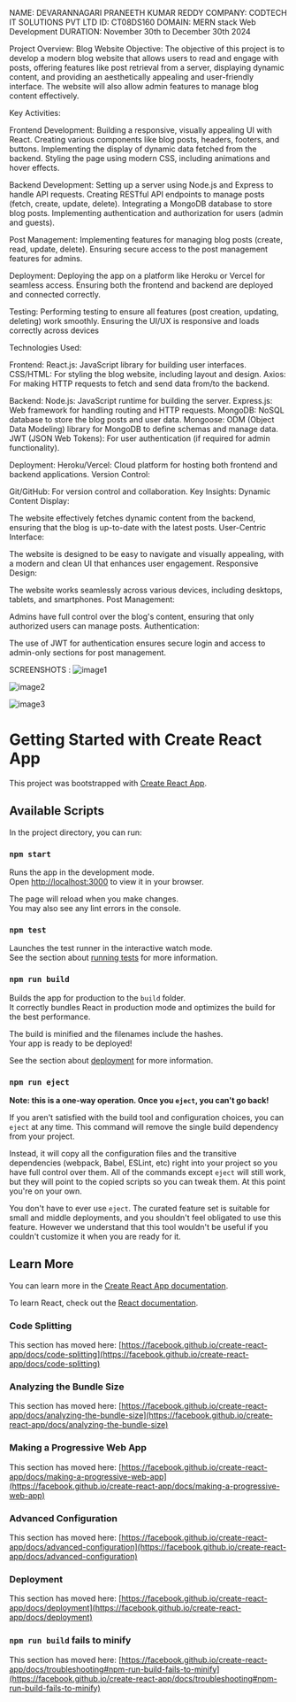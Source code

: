 NAME: DEVARANNAGARI PRANEETH KUMAR REDDY 
COMPANY: CODTECH IT SOLUTIONS PVT LTD
ID: CT08DS160
DOMAIN: MERN stack Web Development
DURATION: November 30th to December 30th 2024

Project Overview: Blog Website
Objective:
The objective of this project is to develop a modern blog website that allows users to read and engage with posts, offering features like post retrieval from a server, displaying dynamic content, and providing an aesthetically appealing and user-friendly interface. The website will also allow admin features to manage blog content effectively.

Key Activities:

Frontend Development:
Building a responsive, visually appealing UI with React.
Creating various components like blog posts, headers, footers, and buttons.
Implementing the display of dynamic data fetched from the backend.
Styling the page using modern CSS, including animations and hover effects.

Backend Development:
Setting up a server using Node.js and Express to handle API requests.
Creating RESTful API endpoints to manage posts (fetch, create, update, delete).
Integrating a MongoDB database to store blog posts.
Implementing authentication and authorization for users (admin and guests).

Post Management:
Implementing features for managing blog posts (create, read, update, delete).
Ensuring secure access to the post management features for admins.

Deployment:
Deploying the app on a platform like Heroku or Vercel for seamless access.
Ensuring both the frontend and backend are deployed and connected correctly.

Testing:
Performing testing to ensure all features (post creation, updating, deleting) work smoothly.
Ensuring the UI/UX is responsive and loads correctly across devices


Technologies Used:

Frontend:
React.js: JavaScript library for building user interfaces.
CSS/HTML: For styling the blog website, including layout and design.
Axios: For making HTTP requests to fetch and send data from/to the backend.

Backend:
Node.js: JavaScript runtime for building the server.
Express.js: Web framework for handling routing and HTTP requests.
MongoDB: NoSQL database to store the blog posts and user data.
Mongoose: ODM (Object Data Modeling) library for MongoDB to define schemas and manage data.
JWT (JSON Web Tokens): For user authentication (if required for admin functionality).

Deployment:
Heroku/Vercel: Cloud platform for hosting both frontend and backend applications.
Version Control:

Git/GitHub: For version control and collaboration.
Key Insights:
Dynamic Content Display:

The website effectively fetches dynamic content from the backend, ensuring that the blog is up-to-date with the latest posts.
User-Centric Interface:

The website is designed to be easy to navigate and visually appealing, with a modern and clean UI that enhances user engagement.
Responsive Design:

The website works seamlessly across various devices, including desktops, tablets, and smartphones.
Post Management:

Admins have full control over the blog's content, ensuring that only authorized users can manage posts.
Authentication:

The use of JWT for authentication ensures secure login and access to admin-only sections for post management.

SCREENSHOTS :
![image1](https://github.com/user-attachments/assets/88cf0410-24d0-4449-b781-4ae41ecee6b1)

![image2](https://github.com/user-attachments/assets/b877f5df-d164-4af8-a963-a7cb816afffd)

![image3](https://github.com/user-attachments/assets/d3b8154d-9cf2-478d-bd3d-4c3cec0e5742)

# Getting Started with Create React App

This project was bootstrapped with [Create React App](https://github.com/facebook/create-react-app).

## Available Scripts

In the project directory, you can run:

### `npm start`

Runs the app in the development mode.\
Open [http://localhost:3000](http://localhost:3000) to view it in your browser.

The page will reload when you make changes.\
You may also see any lint errors in the console.

### `npm test`

Launches the test runner in the interactive watch mode.\
See the section about [running tests](https://facebook.github.io/create-react-app/docs/running-tests) for more information.

### `npm run build`

Builds the app for production to the `build` folder.\
It correctly bundles React in production mode and optimizes the build for the best performance.

The build is minified and the filenames include the hashes.\
Your app is ready to be deployed!

See the section about [deployment](https://facebook.github.io/create-react-app/docs/deployment) for more information.

### `npm run eject`

**Note: this is a one-way operation. Once you `eject`, you can't go back!**

If you aren't satisfied with the build tool and configuration choices, you can `eject` at any time. This command will remove the single build dependency from your project.

Instead, it will copy all the configuration files and the transitive dependencies (webpack, Babel, ESLint, etc) right into your project so you have full control over them. All of the commands except `eject` will still work, but they will point to the copied scripts so you can tweak them. At this point you're on your own.

You don't have to ever use `eject`. The curated feature set is suitable for small and middle deployments, and you shouldn't feel obligated to use this feature. However we understand that this tool wouldn't be useful if you couldn't customize it when you are ready for it.

## Learn More

You can learn more in the [Create React App documentation](https://facebook.github.io/create-react-app/docs/getting-started).

To learn React, check out the [React documentation](https://reactjs.org/).

### Code Splitting

This section has moved here: [https://facebook.github.io/create-react-app/docs/code-splitting](https://facebook.github.io/create-react-app/docs/code-splitting)

### Analyzing the Bundle Size

This section has moved here: [https://facebook.github.io/create-react-app/docs/analyzing-the-bundle-size](https://facebook.github.io/create-react-app/docs/analyzing-the-bundle-size)

### Making a Progressive Web App

This section has moved here: [https://facebook.github.io/create-react-app/docs/making-a-progressive-web-app](https://facebook.github.io/create-react-app/docs/making-a-progressive-web-app)

### Advanced Configuration

This section has moved here: [https://facebook.github.io/create-react-app/docs/advanced-configuration](https://facebook.github.io/create-react-app/docs/advanced-configuration)

### Deployment

This section has moved here: [https://facebook.github.io/create-react-app/docs/deployment](https://facebook.github.io/create-react-app/docs/deployment)

### `npm run build` fails to minify

This section has moved here: [https://facebook.github.io/create-react-app/docs/troubleshooting#npm-run-build-fails-to-minify](https://facebook.github.io/create-react-app/docs/troubleshooting#npm-run-build-fails-to-minify)
